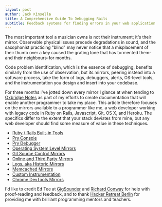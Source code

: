 ```yaml
---
layout: post
author: Jack Kinsella
title: A Comprehensive Guide To Debugging Rails
subtitle: Feedback systems for finding errors in your web application
---
```


The most important tool a musician owns is not their instrument; it's their mirror. Observable physical issues precede degradations in sound, and the saxophonist practicing "blind" may never notice that a misplacement of their thumb over a key caused the grating tone that has tormented them-and their neighbours-for months.

Code problem identification, which is the essence of debugging, benefits similarly from the use of observation, but its mirrors, peering instead into a software process, take the form of logs, debuggers, alerts, OS-level tools, and the instrumentation you design and insert into your codebase.

For three months I've jotted down every mirror I glance at when tending to [Oxbridge Notes](http://www.oxbridgenotes.com) as part of my efforts to create documentation that will enable another programmer to take my place. This article therefore focuses on the mirrors available to a programmer like me, a web developer working with legacy code in Ruby on Rails, Javascript, Git, OS X, and Heroku. The specifics differ to the extent that your stack deviates from mine, but any web developer should find some measure of value in these techniques.

- [ Ruby / Rails Built-in Tools](http://localhost:4000/2014/06/06/debugging-rails-with-built-in-tools.html)
- [ Pry Console ](http://localhost:4000/2014/06/06/debugginging-rails-with-pry-console.html)
- [ Pry Debugger ](http://localhost:4000/2014/06/06/debugging-rails-with-pry-debugger.html)
- [ Operating System Level Mirrors ](http://localhost:4000/2014/06/06/debugging-rails-with-operating-system-tools.html)
- [ Git Source Control Mirrors ](http://localhost:4000/2014/06/06/debugging-rails-with-git.html)
- [ Online and Third Party Mirrors ](http://localhost:4000/2014/06/06/debugging-rails-with-online-or-third-party-tools.html)
- [ Logs, aka Historic Mirrors ](http://localhost:4000/2014/06/06/debugging-rails-with-logs.html)
- [ Memcached Mirrors ](http://localhost:4000/2014/06/06/debugging-rails-with-memcached.html)
- [ Custom Instrumentation](http://localhost:4000/2014/06/06/debugging-rails-with-custom-instrumentation.html)
- [ Chrome DevTools Mirrors ](http://localhost:4000/2014/06/06/debugging-rails-with-chrome-devtools.html)

I'd like to credit Ed Tee at [GigSounder](http://gigsounder.com) and
[Richard Conway](http://richardconroy.blogspot.com) for help with
proof-reading and feedback, and to thank [Hacker Retreat
Berlin](http://hackerretreat.com/) for providing me with brilliant
programming mentors and teachers.
